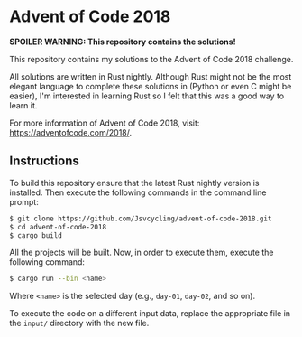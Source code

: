 # Advent of Code 2018

**SPOILER WARNING: This repository contains the solutions!**

This repository contains my solutions to the Advent of Code 2018 challenge.

All solutions are written in Rust nightly. Although Rust might not be the most
elegant language to complete these solutions in (Python or even C might be
easier), I'm interested in learning Rust so I felt that this was a good way to
learn it.

For more information of Advent of Code 2018, visit:
https://adventofcode.com/2018/.

## Instructions

To build this repository ensure that the latest Rust nightly version is
installed. Then execute the following commands in the command line prompt:

```bash
$ git clone https://github.com/Jsvcycling/advent-of-code-2018.git
$ cd advent-of-code-2018
$ cargo build
```

All the projects will be built. Now, in order to execute them, execute the
following command:

```bash
$ cargo run --bin <name>
```

Where `<name>` is the selected day (e.g., `day-01`, `day-02`, and so on).

To execute the code on a different input data, replace the appropriate file in the `input/` directory with the new file.
